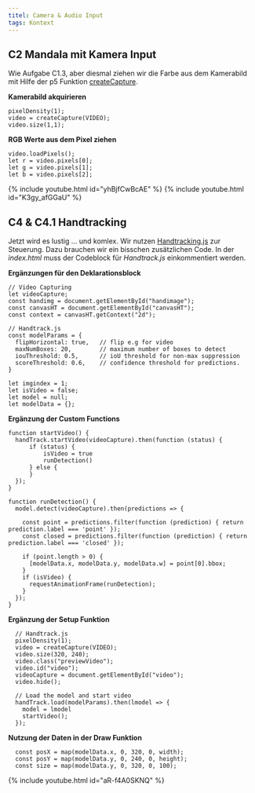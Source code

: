 ```yaml
---
titel: Camera & Audio Input
tags: Kontext
---
```


## C2 Mandala mit Kamera Input
Wie Aufgabe C1.3, aber diesmal ziehen wir die Farbe aus dem Kamerabild mit Hilfe der p5 Funktion [createCapture](https://p5js.org/reference/p5/createCapture).

**Kamerabild akquirieren**

```
pixelDensity(1);
video = createCapture(VIDEO);
video.size(1,1);
```

**RGB Werte aus dem Pixel ziehen**

```
video.loadPixels();
let r = video.pixels[0]; 
let g = video.pixels[1];
let b = video.pixels[2];
```

{% include youtube.html id="yhBjfCwBcAE" %}
{% include youtube.html id="K3gy_afGGaU" %}

## C4 & C4.1 Handtracking
Jetzt wird es lustig … und komlex. Wir nutzen [Handtracking.js](https://github.com/victordibia/handtrack.js/) zur Steuerung. Dazu brauchen wir ein bisschen zusätzlichen Code. In der *ìndex.html* muss der Codeblock für *Handtrack.js* einkommentiert werden.

**Ergänzungen für den Deklarationsblock**
```
// Video Capturing
let videoCapture;
const handimg = document.getElementById("handimage");
const canvasHT = document.getElementById("canvasHT");
const context = canvasHT.getContext("2d");

// Handtrack.js
const modelParams = {
  flipHorizontal: true,   // flip e.g for video  
  maxNumBoxes: 20,        // maximum number of boxes to detect
  iouThreshold: 0.5,      // ioU threshold for non-max suppression
  scoreThreshold: 0.6,    // confidence threshold for predictions.
}

let imgindex = 1;
let isVideo = false;
let model = null;
let modelData = {};
```

**Ergänzung der Custom Functions**
```
function startVideo() {
  handTrack.startVideo(videoCapture).then(function (status) {
      if (status) {
          isVideo = true
          runDetection()
      } else {
      }
  });
}

function runDetection() {
  model.detect(videoCapture).then(predictions => {
    
    const point = predictions.filter(function (prediction) { return prediction.label === 'point' });
    const closed = predictions.filter(function (prediction) { return prediction.label === 'closed' });
    
    if (point.length > 0) {
      [modelData.x, modelData.y, modelData.w] = point[0].bbox;
    }
    if (isVideo) {
      requestAnimationFrame(runDetection);
    }
  });
}
```

**Ergänzung der Setup Funktion**
```
  // Handtrack.js
  pixelDensity(1);
  video = createCapture(VIDEO);
  video.size(320, 240);
  video.class("previewVideo");
  video.id("video");
  videoCapture = document.getElementById("video");
  video.hide();
  
  // Load the model and start video
  handTrack.load(modelParams).then(lmodel => {
    model = lmodel
    startVideo();
  });
```

**Nutzung der Daten in der Draw Funktion**
```
  const posX = map(modelData.x, 0, 320, 0, width);
  const posY = map(modelData.y, 0, 240, 0, height);
  const size = map(modelData.y, 0, 320, 0, 100);
```
{% include youtube.html id="aR-f4A0SKNQ" %}
